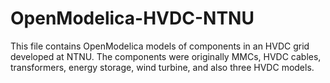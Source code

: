 # OpenModelica-HVDC-NTNU

This file contains OpenModelica models of components in an HVDC grid developed at NTNU. The components were originally MMCs, HVDC cables, transformers, energy storage, wind turbine, and also three HVDC models. 

